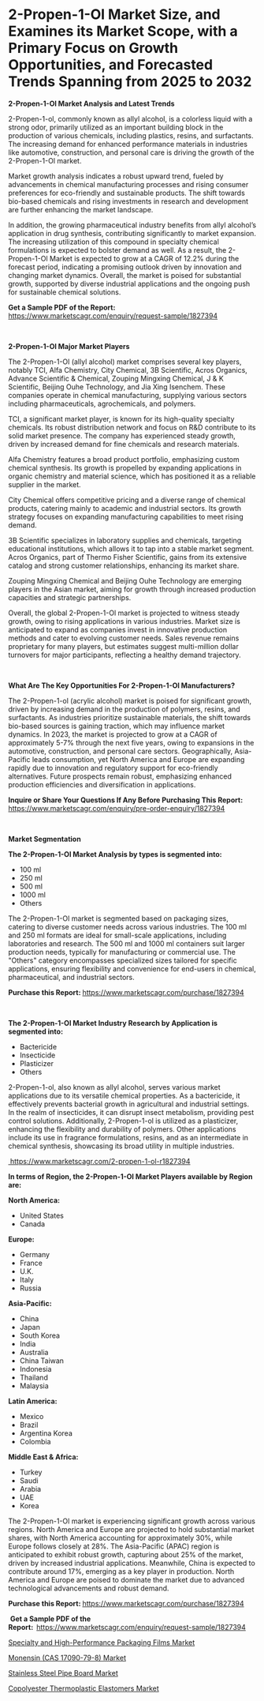 <p><h1>2-Propen-1-Ol Market Size, and Examines its Market Scope, with a Primary Focus on Growth Opportunities, and Forecasted Trends Spanning from 2025 to 2032</h1></p><p><strong>2-Propen-1-Ol Market Analysis and Latest Trends</strong></p>
<p><p>2-Propen-1-ol, commonly known as allyl alcohol, is a colorless liquid with a strong odor, primarily utilized as an important building block in the production of various chemicals, including plastics, resins, and surfactants. The increasing demand for enhanced performance materials in industries like automotive, construction, and personal care is driving the growth of the 2-Propen-1-Ol market. </p><p>Market growth analysis indicates a robust upward trend, fueled by advancements in chemical manufacturing processes and rising consumer preferences for eco-friendly and sustainable products. The shift towards bio-based chemicals and rising investments in research and development are further enhancing the market landscape. </p><p>In addition, the growing pharmaceutical industry benefits from allyl alcohol’s application in drug synthesis, contributing significantly to market expansion. The increasing utilization of this compound in specialty chemical formulations is expected to bolster demand as well. As a result, the 2-Propen-1-Ol Market is expected to grow at a CAGR of 12.2% during the forecast period, indicating a promising outlook driven by innovation and changing market dynamics. Overall, the market is poised for substantial growth, supported by diverse industrial applications and the ongoing push for sustainable chemical solutions.</p></p>
<p><strong>Get a Sample PDF of the Report:&nbsp;</strong> <a href="https://www.marketscagr.com/enquiry/request-sample/1827394?utm_campaign=1848&utm_medium=2&utm_source=Github&utm_content=ia&utm_term=03042025&utm_id=2-propen-1-ol">https://www.marketscagr.com/enquiry/request-sample/1827394</a></p>
<p>&nbsp;</p>
<p><strong>2-Propen-1-Ol Major Market Players</strong></p>
<p><p>The 2-Propen-1-Ol (allyl alcohol) market comprises several key players, notably TCI, Alfa Chemistry, City Chemical, 3B Scientific, Acros Organics, Advance Scientific & Chemical, Zouping Mingxing Chemical, J & K Scientific, Beijing Ouhe Technology, and Jia Xing Isenchem. These companies operate in chemical manufacturing, supplying various sectors including pharmaceuticals, agrochemicals, and polymers.</p><p>TCI, a significant market player, is known for its high-quality specialty chemicals. Its robust distribution network and focus on R&D contribute to its solid market presence. The company has experienced steady growth, driven by increased demand for fine chemicals and research materials.</p><p>Alfa Chemistry features a broad product portfolio, emphasizing custom chemical synthesis. Its growth is propelled by expanding applications in organic chemistry and material science, which has positioned it as a reliable supplier in the market.</p><p>City Chemical offers competitive pricing and a diverse range of chemical products, catering mainly to academic and industrial sectors. Its growth strategy focuses on expanding manufacturing capabilities to meet rising demand.</p><p>3B Scientific specializes in laboratory supplies and chemicals, targeting educational institutions, which allows it to tap into a stable market segment. Acros Organics, part of Thermo Fisher Scientific, gains from its extensive catalog and strong customer relationships, enhancing its market share.</p><p>Zouping Mingxing Chemical and Beijing Ouhe Technology are emerging players in the Asian market, aiming for growth through increased production capacities and strategic partnerships.</p><p>Overall, the global 2-Propen-1-Ol market is projected to witness steady growth, owing to rising applications in various industries. Market size is anticipated to expand as companies invest in innovative production methods and cater to evolving customer needs. Sales revenue remains proprietary for many players, but estimates suggest multi-million dollar turnovers for major participants, reflecting a healthy demand trajectory.</p></p>
<p>&nbsp;</p>
<p><strong>What Are The Key Opportunities For 2-Propen-1-Ol Manufacturers?</strong></p>
<p><p>The 2-Propen-1-ol (acrylic alcohol) market is poised for significant growth, driven by increasing demand in the production of polymers, resins, and surfactants. As industries prioritize sustainable materials, the shift towards bio-based sources is gaining traction, which may influence market dynamics. In 2023, the market is projected to grow at a CAGR of approximately 5-7% through the next five years, owing to expansions in the automotive, construction, and personal care sectors. Geographically, Asia-Pacific leads consumption, yet North America and Europe are expanding rapidly due to innovation and regulatory support for eco-friendly alternatives. Future prospects remain robust, emphasizing enhanced production efficiencies and diversification in applications.</p></p>
<p><strong>Inquire or Share Your Questions If Any Before Purchasing This Report:</strong> <a href="https://www.marketscagr.com/enquiry/pre-order-enquiry/1827394?utm_campaign=1848&utm_medium=2&utm_source=Github&utm_content=ia&utm_term=03042025&utm_id=2-propen-1-ol">https://www.marketscagr.com/enquiry/pre-order-enquiry/1827394</a></p>
<p>&nbsp;</p>
<p><strong>Market Segmentation</strong></p>
<p><strong>The 2-Propen-1-Ol Market Analysis by types is segmented into:</strong></p>
<p><ul><li>100 ml</li><li>250 ml</li><li>500 ml</li><li>1000 ml</li><li>Others</li></ul></p>
<p><p>The 2-Propen-1-Ol market is segmented based on packaging sizes, catering to diverse customer needs across various industries. The 100 ml and 250 ml formats are ideal for small-scale applications, including laboratories and research. The 500 ml and 1000 ml containers suit larger production needs, typically for manufacturing or commercial use. The "Others" category encompasses specialized sizes tailored for specific applications, ensuring flexibility and convenience for end-users in chemical, pharmaceutical, and industrial sectors.</p></p>
<p><strong>Purchase this Report:&nbsp;</strong><a href="https://www.marketscagr.com/purchase/1827394?utm_campaign=1848&utm_medium=2&utm_source=Github&utm_content=ia&utm_term=03042025&utm_id=2-propen-1-ol">https://www.marketscagr.com/purchase/1827394</a></p>
<p>&nbsp;</p>
<p><strong>The 2-Propen-1-Ol Market Industry Research by Application is segmented into:</strong></p>
<p><ul><li>Bactericide</li><li>Insecticide</li><li>Plasticizer</li><li>Others</li></ul></p>
<p><p>2-Propen-1-ol, also known as allyl alcohol, serves various market applications due to its versatile chemical properties. As a bactericide, it effectively prevents bacterial growth in agricultural and industrial settings. In the realm of insecticides, it can disrupt insect metabolism, providing pest control solutions. Additionally, 2-Propen-1-ol is utilized as a plasticizer, enhancing the flexibility and durability of polymers. Other applications include its use in fragrance formulations, resins, and as an intermediate in chemical synthesis, showcasing its broad utility in multiple industries.</p></p>
<p><a href="https://www.marketscagr.com/2-propen-1-ol-r1827394?utm_campaign=1848&utm_medium=2&utm_source=Github&utm_content=ia&utm_term=03042025&utm_id=2-propen-1-ol">&nbsp;https://www.marketscagr.com/2-propen-1-ol-r1827394</a></p>
<p><strong>In terms of Region, the 2-Propen-1-Ol Market Players available by Region are:</strong></p>
<p>
    <p> <strong> North America: </strong>
        <ul>
            <li>United States</li>
            <li>Canada</li>
        </ul>
        </p> 
    <p> <strong> Europe: </strong>
        <ul>
            <li>Germany</li>
            <li>France</li>
            <li>U.K.</li>
            <li>Italy</li>
            <li>Russia</li>
        </ul>
        </p> 
    <p> <strong> Asia-Pacific: </strong>
        <ul>
            <li>China</li>
            <li>Japan</li>
            <li>South Korea</li>
            <li>India</li>
            <li>Australia</li>
            <li>China Taiwan</li>
            <li>Indonesia</li>
            <li>Thailand</li>
            <li>Malaysia</li>
        </ul>
        </p> 
    <p> <strong> Latin America: </strong>
        <ul>
            <li>Mexico</li>
            <li>Brazil</li>
            <li>Argentina Korea</li>
            <li>Colombia</li>
        </ul>
        </p> 
    <p> <strong> Middle East & Africa: </strong>
        <ul>
            <li>Turkey</li>
            <li>Saudi</li>
            <li>Arabia</li>
            <li>UAE</li>
            <li>Korea</li>
        </ul>
    </p>
    </p>
<p><p>The 2-Propen-1-Ol market is experiencing significant growth across various regions. North America and Europe are projected to hold substantial market shares, with North America accounting for approximately 30%, while Europe follows closely at 28%. The Asia-Pacific (APAC) region is anticipated to exhibit robust growth, capturing about 25% of the market, driven by increased industrial applications. Meanwhile, China is expected to contribute around 17%, emerging as a key player in production. North America and Europe are poised to dominate the market due to advanced technological advancements and robust demand.</p></p>
<p><strong>Purchase this Report: </strong><a href="https://www.marketscagr.com/purchase/1827394?utm_campaign=1848&utm_medium=2&utm_source=Github&utm_content=ia&utm_term=03042025&utm_id=2-propen-1-ol">https://www.marketscagr.com/purchase/1827394</a></p>
<p>&nbsp;<strong>Get a Sample PDF of the Report:&nbsp;&nbsp;</strong><a href="https://www.marketscagr.com/enquiry/request-sample/1827394?utm_campaign=1848&utm_medium=2&utm_source=Github&utm_content=ia&utm_term=03042025&utm_id=2-propen-1-ol">https://www.marketscagr.com/enquiry/request-sample/1827394</a></p>
<p><strong></strong></p>
<p><p><a href="https://github.com/WillieWoodard/Market-Research-Report-List-7/blob/main/specialty-and-high-performance-packaging-films-market.md?utm_campaign=1848&utm_medium=2&utm_source=Github&utm_content=ia&utm_term=03042025&utm_id=2-propen-1-ol">Specialty and High-Performance Packaging Films Market</a></p><p><a href="https://github.com/norbyboyse4d/Market-Research-Report-List-1/blob/main/monensin-cas-17090-79-8-market.md?utm_campaign=1848&utm_medium=2&utm_source=Github&utm_content=ia&utm_term=03042025&utm_id=2-propen-1-ol">Monensin (CAS 17090-79-8) Market</a></p><p><a href="https://github.com/matotwipff14/Market-Research-Report-List-1/blob/main/stainless-steel-pipe-board-market.md?utm_campaign=1848&utm_medium=2&utm_source=Github&utm_content=ia&utm_term=03042025&utm_id=2-propen-1-ol">Stainless Steel Pipe Board Market</a></p><p><a href="https://github.com/leolamarnal9/Market-Research-Report-List-1/blob/main/copolyester-thermoplastic-elastomers-market.md?utm_campaign=1848&utm_medium=2&utm_source=Github&utm_content=ia&utm_term=03042025&utm_id=2-propen-1-ol">Copolyester Thermoplastic Elastomers Market</a></p></p>